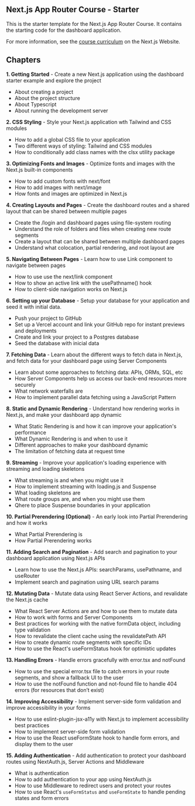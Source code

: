 ## Next.js App Router Course - Starter

This is the starter template for the Next.js App Router Course. It contains the starting code for the dashboard application.

For more information, see the [course curriculum](https://nextjs.org/learn) on the Next.js Website.

## Chapters

**1. Getting Started** - Create a new Next.js application using the dashboard starter example and explore the project

- About creating a project
- About the project structure
- About Typescript
- About running the development server

**2. CSS Styling** - Style your Next.js application wth Tailwind and CSS modules

- How to add a global CSS file to your application
- Two different ways of styling: Tailwind and CSS modules
- How to conditionally add class names with the clsx utility package

**3. Optimizing Fonts and Images** - Optimize fonts and images with the Next.js built-in components

- How to add custom fonts with next/font
- How to add images with next/image
- How fonts and images are optimized in Next.js

**4. Creating Layouts and Pages** - Create the dashboard routes and a shared layout that can be shared between multiple pages

- Create the /login and dashboard pages using file-system routing
- Understand the role of folders and files when creating new route segments
- Create a layout that can be shared between multiple dashboard pages
- Understand what colocation, partial rendering, and root layout are

**5. Navigating Between Pages** - Learn how to use Link component to navigate between pages

- How to use use the next/link component
- How to show an active link with the usePathname() hook
- How to client-side navigation works on Next.js

**6. Setting up your Database** - Setup your database for your application and seed it with initial data.

- Push your project to GitHub
- Set up a Vercel account and link your GitHub repo for instant previews and deployments
- Create and link your project to a Postgres database
- Seed the database with inicial data

**7. Fetching Data** - Learn about the different ways to fetch data in Next.js, and fetch data for your dashboard page using Server Components

- Learn about some approaches to fetching data: APIs, ORMs, SQL, etc
- How Server Components help us access our back-end resources more securely
- What network waterfalls are
- How to implement parallel data fetching using a JavaScript Pattern

**8. Static and Dynamic Rendering** - Understand how rendering works in Next.js, and make your dashboard app dynamic

- What Static Rendering is and how it can improve your application's performance
- What Dynamic Rendering is and when to use it
- Different approaches to make your dashboard dynamic
- The limitation of fetching data at request time

**9. Streaming** - Improve your application's loading experience with streaming and loading skeletons

- What streaming is and when you might use it
- How to implement streaming with loading.js and Suspense
- What loading skeletons are
- What route groups are, and when you might use them
- Qhere to place Suspense boundaries in your application

**10. Partial Prerendering (Optional)** - An early look into Partial Prerendering and how it works

- What Partial Prerendering is
- How Partial Prerendering works

**11. Adding Search and Pagination** - Add search and pagination to your dashboard application using Next.js APIs

- Learn how to use the Next.js APIs: searchParams, usePathname, and useRouter
- Implement search and pagination using URL search params

**12. Mutating Data** - Mutate data using React Server Actions, and revalidate the Next.js cache

- What React Server Actions are and how to use them to mutate data
- How to work with forms and Server Components
- Best practices for working with the native formData object, including type validation
- How to revalidate the client cache using the revalidatePath API
- How to create dynamic route segments with specific IDs
- How to use the React's useFormStatus hook for optimistic updates

**13. Handling Errors** - Handle errors gracefully with error.tsx and notFound

- How to use the special error.tsx file to catch errors in your route segments, and show a fallback UI to the user
- How to use the notFound function and not-found file to handle 404 errors (for resources that don’t exist)

**14. Improving Accessibility** - Implement server-side form validation and improve accessibility in your forms

- How to use eslint-plugin-jsx-a11y with Next.js to implement accessibility best practices
- How to implement server-side form validation
- How to use the React useFormState hook to handle form errors, and display them to the user

**15. Adding Authentication** - Add authentication to protect your dashboard routes using NextAuth.js, Server Actions and Middleware

- What is authentication
- How to add authentication to your app using NextAuth.js
- How to use Middleware to redirect users and protect your routes
- How to use React's `useFormStatus` and `useFormState` to handle pending states and form errors
